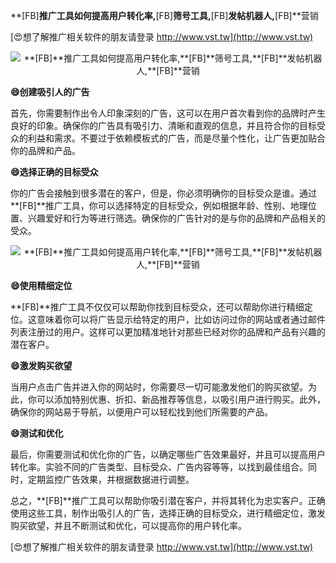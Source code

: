 **[FB]**推广工具如何提高用户转化率,**[FB]**筛号工具,**[FB]**发帖机器人,**[FB]**营销

[😍想了解推广相关软件的朋友请登录 http://www.vst.tw](http://www.vst.tw)

 <center><img src="https://vst.tw/MP4/tuiguang/png/0.png" alt="**[FB]**推广工具如何提高用户转化率,**[FB]**筛号工具,**[FB]**发帖机器人,**[FB]**营销"></center>

**😄创建吸引人的广告**

首先，你需要制作出令人印象深刻的广告，这可以在用户首次看到你的品牌时产生良好的印象。确保你的广告具有吸引力、清晰和直观的信息，并且符合你的目标受众的利益和需求。不要过于依赖模板式的广告，而是尽量个性化，让广告更加贴合你的品牌和产品。

**😄选择正确的目标受众**

你的广告会接触到很多潜在的客户，但是，你必须明确你的目标受众是谁。通过**[FB]**推广工具，你可以选择特定的目标受众，例如根据年龄、性别、地理位置、兴趣爱好和行为等进行筛选。确保你的广告针对的是与你的品牌和产品相关的受众。

 <center><img src="https://vst.tw/MP4/tuiguang/png/5.png" alt="**[FB]**推广工具如何提高用户转化率,**[FB]**筛号工具,**[FB]**发帖机器人,**[FB]**营销"></center>

**😄使用精细定位**

**[FB]**推广工具不仅仅可以帮助你找到目标受众，还可以帮助你进行精细定位。这意味着你可以将广告显示给特定的用户，比如访问过你的网站或者通过邮件列表注册过的用户。这样可以更加精准地针对那些已经对你的品牌和产品有兴趣的潜在客户。

**😄激发购买欲望**

当用户点击广告并进入你的网站时，你需要尽一切可能激发他们的购买欲望。为此，你可以添加特别优惠、折扣、新品推荐等信息，以吸引用户进行购买。此外，确保你的网站易于导航，以便用户可以轻松找到他们所需要的产品。

**😄测试和优化**

最后，你需要测试和优化你的广告，以确定哪些广告效果最好，并且可以提高用户转化率。实验不同的广告类型、目标受众、广告内容等等，以找到最佳组合。同时，定期监控广告效果，并根据数据进行调整。

总之，**[FB]**推广工具可以帮助你吸引潜在客户，并将其转化为忠实客户。正确使用这些工具，制作出吸引人的广告，选择正确的目标受众，进行精细定位，激发购买欲望，并且不断测试和优化，可以提高你的用户转化率。

[😍想了解推广相关软件的朋友请登录 http://www.vst.tw](http://www.vst.tw)




